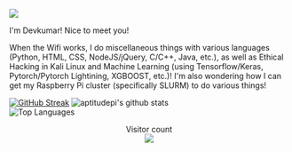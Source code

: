 <!--### Hi there 👋-->

<!--
**aptitudepi/aptitudepi** is a ✨ _special_ ✨ repository because its `README.md` (this file) appears on your GitHub profile.
![](https://komarev.com/ghpvc/?username=aptitudepi)
Here are some ideas to get you started:

- 🔭 I’m currently working on ...
- 🌱 I’m currently learning ...
- 👯 I’m looking to collaborate on ...
- 🤔 I’m looking for help with ...
- 💬 Ask me about ...
- 📫 How to reach me: ...
- 😄 Pronouns: ...
- ⚡ Fun fact: ...
-->

![](https://media.giphy.com/media/mW05nwEyXLP0Y/giphy.gif)

I'm Devkumar! Nice to meet you!

When the Wifi works, I do miscellaneous things with various languages (Python, HTML, CSS, NodeJS/jQuery, C/C++, Java, etc.), as well as Ethical Hacking in Kali Linux and Machine Learning (using Tensorflow/Keras, Pytorch/Pytorch Lightining, XGBOOST, etc.)! I'm also wondering how I can get my Raspberry Pi cluster (specifically SLURM) to do various things!

[![GitHub Streak](https://github-readme-streak-stats.herokuapp.com?user=aptitudepi&theme=github-dark-blue&background=000000&ring=0000FF&fire=0000FF&sideLabels=0000FF&currStreakLabel=0000FF&stroke=0000FF&border=000000&dates=0000FF)](https://git.io/streak-stats)
![aptitudepi's github stats](https://github-readme-stats.vercel.app/api?username=aptitudepi&bg_color=000000&show_icons=true&&text_color=ffffff&title_color=ffffff&hide_border=true)
<br>
![Top Languages](https://github-readme-stats.vercel.app/api/top-langs/?username=aptitudepi&bg_color=000000&show_icons=true&&text_color=ffffff&title_color=ffffff&hide_border=true)
<p align="center"> 
  Visitor count<br>
  <img src="https://profile-counter.glitch.me/aptitudepi/count.svg" />
</p>
